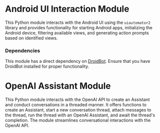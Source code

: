 # Android UI Interaction Module
This Python module interacts with the Android UI using the `uiautomator2` library and provides functionality for starting Android apps, initializing the Android device, filtering available views, and generating action prompts based on identified views.

### Dependencies
This module has a direct dependency on [DroidBot](https://github.com/honeynet/droidbot). Ensure that you have DroidBot installed for proper functionality.

# OpenAI Assistant Module
This Python module interacts with the OpenAI API to create an Assistant and conduct conversations in a threaded manner. It offers functions to create an Assistant, start a new conversation thread, attach messages to the thread, run the thread with an OpenAI Assistant, and await the thread's completion. The module streamlines conversational interactions with the OpenAI API.
